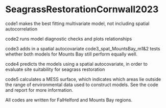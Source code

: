 # SeagrassRestorationCornwall2023
 
code1 makes the best fitting multivariate model, not including spatial autocorrelation

code2 runs model diagnostic checks and plots relationships

code3 adds in a spatial autocovariate
code3_spat_MountsBay_m1&2 tests whether both models for Mounts Bay still perform equally well. 

code4 predicts the models using a spatial autocovariate, in order to evaluate site suitability for seagrass restoration

code5 calculates a MESS surface, which indicates which areas lie outside the range of environmental data used to construct models. See the code and report for more information. 

All codes are written for FalHelford and Mounts Bay regions.